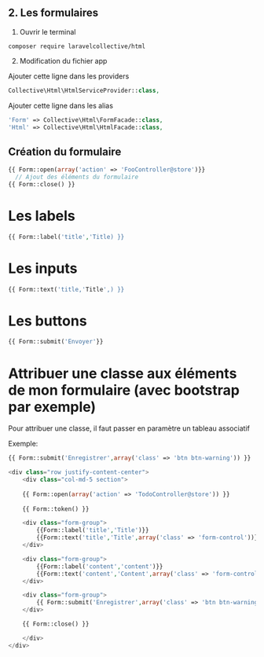 ## 2. Les formulaires

1. Ouvrir le terminal
```TERMINAL
composer require laravelcollective/html
```

2. Modification du fichier app

Ajouter cette ligne dans les providers
```PHP
Collective\Html\HtmlServiceProvider::class,
```

Ajouter cette ligne dans les alias
```PHP
'Form' => Collective\Html\FormFacade::class,
'Html' => Collective\Html\HtmlFacade::class,
```

## Création du formulaire
```PHP
{{ Form::open(array('action' => 'FooController@store')}}
  // Ajout des éléments du formulaire
{{ Form::close() }}

```

# Les labels
```PHP
{{ Form::label('title','Title) }}

```
# Les inputs
```PHP
{{ Form::text('title,'Title',) }}

```
# Les buttons
```PHP
{{ Form::submit('Envoyer'}}

```

# Attribuer une classe aux éléments de mon formulaire (avec bootstrap par exemple)

Pour attribuer une classe, il faut passer en paramètre un tableau associatif

Exemple:

```PHP
{{ Form::submit('Enregistrer',array('class' => 'btn btn-warning')) }}
```

```PHP
<div class="row justify-content-center">
    <div class="col-md-5 section">
    
    {{ Form::open(array('action' => 'TodoController@store')) }}
    
    {{ Form::token() }}

    <div class="form-group">
        {{Form::label('title','Title')}}
        {{Form::text('title','Title',array('class' => 'form-control'))}}
    </div>

    <div class="form-group">
        {{Form::label('content','content')}}
        {{Form::text('content','Content',array('class' => 'form-control'))}}
    </div>

    <div class="form-group">
        {{ Form::submit('Enregistrer',array('class' => 'btn btn-warning')) }}
    </div>

    {{ Form::close() }}

    </div>
</div>
```

